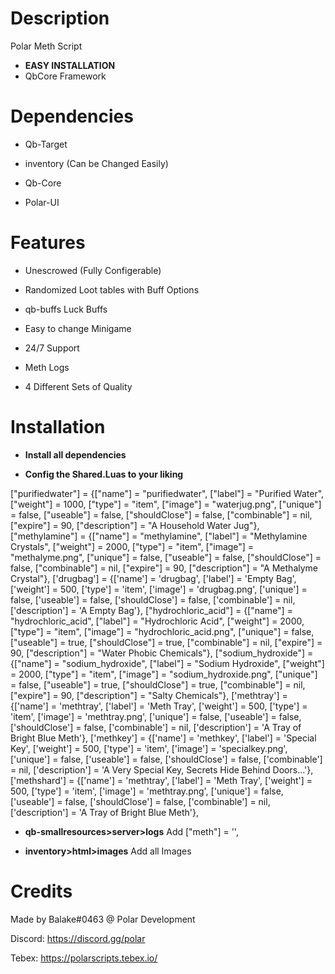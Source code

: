 # Description
Polar Meth Script
* **EASY INSTALLATION**
* QbCore Framework



# Dependencies

-  Qb-Target

-  inventory (Can be Changed Easily)

-  Qb-Core

-  Polar-UI



# Features

+ Unescrowed (Fully Configerable)

+ Randomized Loot tables with Buff Options

+ qb-buffs Luck Buffs

+ Easy to change Minigame

+ 24/7 Support

+ Meth Logs

+ 4 Different Sets of Quality


# Installation

* **Install all dependencies**

* **Config the Shared.Luas to your liking**

["purifiedwater"] 		 	 	     = {["name"] = "purifiedwater",           		    ["label"] = "Purified Water",	 		    ["weight"] = 1000, 		["type"] = "item", 		["image"] = "waterjug.png", 		    ["unique"] = false, 	["useable"] = false, 	["shouldClose"] = false,   ["combinable"] = nil,   ["expire"] = 90,  ["description"] = "A Household Water Jug"},
["methylamine"] 		 	 	     = {["name"] = "methylamine",           		    ["label"] = "Methylamine Crystals",	 		["weight"] = 2000, 		["type"] = "item", 		["image"] = "methalyme.png", 		    ["unique"] = false, 	["useable"] = false, 	["shouldClose"] = false,   ["combinable"] = nil,   ["expire"] = 90,  ["description"] = "A Methalyme Crystal"},
['drugbag'] 					 = {['name'] = 'drugbag', 						['label'] = 'Empty Bag', 				['weight'] = 500, 		['type'] = 'item', 		['image'] = 'drugbag.png', 			['unique'] = false, 	['useable'] = false, 	['shouldClose'] = false,   ['combinable'] = nil,   ['description'] = 'A Empty Bag'},
["hydrochloric_acid"] 			 = {["name"] = "hydrochloric_acid", 			["label"] = "Hydrochloric Acid",		["weight"] = 2000, 		["type"] = "item", 		["image"] = "hydrochloric_acid.png", 	["unique"] = false, 	["useable"] = true, 	["shouldClose"] = true,	   ["combinable"] = nil,   ["expire"] = 90,  ["description"] = "Water Phobic Chemicals"},
["sodium_hydroxide"] 			 = {["name"] = "sodium_hydroxide", 				["label"] = "Sodium Hydroxide", 		["weight"] = 2000, 		["type"] = "item", 		["image"] = "sodium_hydroxide.png", 	["unique"] = false, 	["useable"] = true, 	["shouldClose"] = true,	   ["combinable"] = nil,   ["expire"] = 90,  ["description"] = "Salty Chemicals"},
 ['methtray'] 					 = {['name'] = 'methtray', 						['label'] = 'Meth Tray', 				['weight'] = 500, 		['type'] = 'item', 		['image'] = 'methtray.png', 			['unique'] = false, 	['useable'] = false, 	['shouldClose'] = false,   ['combinable'] = nil,   ['description'] = 'A Tray of Bright Blue Meth'},
 ['methkey'] 					 = {['name'] = 'methkey', 						['label'] = 'Special Key', 				    ['weight'] = 500, 		['type'] = 'item', 		['image'] = 'specialkey.png', 			    ['unique'] = false, 	['useable'] = false, 	['shouldClose'] = false,   ['combinable'] = nil,   ['description'] = 'A Very Special Key, Secrets Hide Behind Doors...'},
['methshard'] 					 = {['name'] = 'methtray', 						['label'] = 'Meth Tray', 				['weight'] = 500, 		['type'] = 'item', 		['image'] = 'methtray.png', 			['unique'] = false, 	['useable'] = false, 	['shouldClose'] = false,   ['combinable'] = nil,   ['description'] = 'A Tray of Bright Blue Meth'},
 
* **qb-smallresources>server>logs**
Add ["meth"] = '',

* **inventory>html>images**
Add all Images








# Credits
Made by Balake#0463 @ Polar Development

Discord: https://discord.gg/polar

Tebex: https://polarscripts.tebex.io/